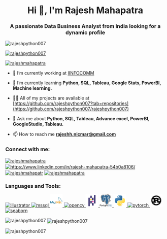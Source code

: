 <h1 align="center">Hi 👋, I'm Rajesh Mahapatra</h1>
<h3 align="center">A passionate Data Business Analyst from India looking for a dynamic profile</h3>
<p align="left"> <img src="https://komarev.com/ghpvc/?username=rajeshpython007&label=Profile%20views&color=0e75b6&style=flat" alt="rajeshpython007" /> </p>
<p align="left"> <a href="https://github.com/ryo-ma/github-profile-trophy"><img src="https://github-profile-trophy.vercel.app/?username=rajeshpython007" alt="rajeshpython007" /></a> </p>

<p align="left"> <a href="https://twitter.com/rajeshmahapatra" target="blank"><img src="https://img.shields.io/twitter/follow/rajeshmahapatra?logo=twitter&style=for-the-badge" alt="rajeshmahapatra" /></a> </p>

- 🔭 I’m currently working at [IINFOCOMM](https://public.tableau.com/app/profile/rajesh.mahapatra)

- 🌱 I’m currently learning **Python, SQL, Tableau, Google Stats, PowerBI, Machine learning.**
- 👨‍💻 All of my projects are available at [https://github.com/rajeshpython007?tab=repositories](https://github.com/rajeshpython007/rajeshpython007)

- 💬 Ask me about **Python, SQL, Tableau, Advance excel, PowerBI, GoogleStudio, Tableau.**

- 📫 How to reach me **rajeshh.nicmar@gmail.com**

<h3 align="left">Connect with me:</h3>
<p align="left">
<a href="https://twitter.com/rajeshmahapatra" target="blank"><img align="center" src="https://raw.githubusercontent.com/rahuldkjain/github-profile-readme-generator/master/src/images/icons/Social/twitter.svg" alt="rajeshmahapatra" height="30" width="40" /></a>
<a href="https://linkedin.com/in/https://www.linkedin.com/in/rajesh-mahapatra-54b0a8106/" target="blank"><img align="center" src="https://raw.githubusercontent.com/rahuldkjain/github-profile-readme-generator/master/src/images/icons/Social/linked-in-alt.svg" alt="https://www.linkedin.com/in/rajesh-mahapatra-54b0a8106/" height="30" width="40" /></a>
<a href="https://kaggle.com/rajeshmahapatr" target="blank"><img align="center" src="https://raw.githubusercontent.com/rahuldkjain/github-profile-readme-generator/master/src/images/icons/Social/kaggle.svg" alt="rajeshmahapatr" height="30" width="40" /></a>
<a href="https://www.hackerrank.com/rajeshmahapatra" target="blank"><img align="center" src="https://raw.githubusercontent.com/rahuldkjain/github-profile-readme-generator/master/src/images/icons/Social/hackerrank.svg" alt="rajeshmahapatra" height="30" width="40" /></a>
</p>

<h3 align="left">Languages and Tools:</h3>
<p align="left"> <a href="https://www.adobe.com/in/products/illustrator.html" target="_blank" rel="noreferrer"> <img src="https://www.vectorlogo.zone/logos/adobe_illustrator/adobe_illustrator-icon.svg" alt="illustrator" width="40" height="40"/> </a> <a href="https://www.microsoft.com/en-us/sql-server" target="_blank" rel="noreferrer"> <img src="https://www.svgrepo.com/show/303229/microsoft-sql-server-logo.svg" alt="mssql" width="40" height="40"/> </a> <a href="https://www.mysql.com/" target="_blank" rel="noreferrer"> <img src="https://raw.githubusercontent.com/devicons/devicon/master/icons/mysql/mysql-original-wordmark.svg" alt="mysql" width="40" height="40"/> </a> <a href="https://opencv.org/" target="_blank" rel="noreferrer"> <img src="https://www.vectorlogo.zone/logos/opencv/opencv-icon.svg" alt="opencv" width="40" height="40"/> </a> <a href="https://pandas.pydata.org/" target="_blank" rel="noreferrer"> <img src="https://raw.githubusercontent.com/devicons/devicon/2ae2a900d2f041da66e950e4d48052658d850630/icons/pandas/pandas-original.svg" alt="pandas" width="40" height="40"/> </a> <a href="https://www.postgresql.org" target="_blank" rel="noreferrer"> <img src="https://raw.githubusercontent.com/devicons/devicon/master/icons/postgresql/postgresql-original-wordmark.svg" alt="postgresql" width="40" height="40"/> </a> <a href="https://www.python.org" target="_blank" rel="noreferrer"> <img src="https://raw.githubusercontent.com/devicons/devicon/master/icons/python/python-original.svg" alt="python" width="40" height="40"/> </a> <a href="https://pytorch.org/" target="_blank" rel="noreferrer"> <img src="https://www.vectorlogo.zone/logos/pytorch/pytorch-icon.svg" alt="pytorch" width="40" height="40"/> </a> <a href="https://www.rust-lang.org" target="_blank" rel="noreferrer"> <img src="https://raw.githubusercontent.com/devicons/devicon/master/icons/rust/rust-plain.svg" alt="rust" width="40" height="40"/> </a> <a href="https://seaborn.pydata.org/" target="_blank" rel="noreferrer"> <img src="https://seaborn.pydata.org/_images/logo-mark-lightbg.svg" alt="seaborn" width="40" height="40"/> </a> </p>

<p><img align="left" src="https://github-readme-stats.vercel.app/api/top-langs?username=rajeshpython007&show_icons=true&locale=en&layout=compact" alt="rajeshpython007" /></p>

<p>&nbsp;<img align="center" src="https://github-readme-stats.vercel.app/api?username=rajeshpython007&show_icons=true&locale=en" alt="rajeshpython007" /></p>

<p><img align="center" src="https://github-readme-streak-stats.herokuapp.com/?user=rajeshpython007&" alt="rajeshpython007" /></p>
